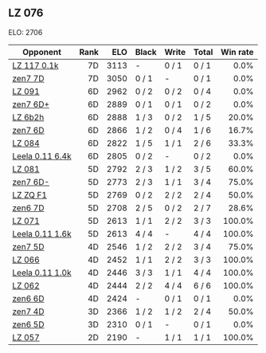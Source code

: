## LZ 076 ##

ELO: 2706

Opponent | Rank | ELO | Black | Write | Total | Win rate
---------|-----:|----:|-------|-------|-------|-------:
[LZ 117 0.1k](LZ%20117%200.1k.md) | 7D | 3113 | - | 0 / 1 | 0 / 1 | 0.0%
[zen7 7D](zen7%207D.md) | 7D | 3050 | 0 / 1 | - | 0 / 1 | 0.0%
[LZ 091](LZ%20091.md) | 6D | 2962 | 0 / 2 | 0 / 2 | 0 / 4 | 0.0%
[zen7 6D+](zen7%206D+.md) | 6D | 2889 | 0 / 1 | 0 / 1 | 0 / 2 | 0.0%
[LZ 6b2h](LZ%206b2h.md) | 6D | 2888 | 1 / 3 | 0 / 2 | 1 / 5 | 20.0%
[zen7 6D](zen7%206D.md) | 6D | 2866 | 1 / 2 | 0 / 4 | 1 / 6 | 16.7%
[LZ 084](LZ%20084.md) | 6D | 2822 | 1 / 5 | 1 / 1 | 2 / 6 | 33.3%
[Leela 0.11 6.4k](Leela%200.11%206.4k.md) | 6D | 2805 | 0 / 2 | - | 0 / 2 | 0.0%
[LZ 081](LZ%20081.md) | 5D | 2792 | 2 / 3 | 1 / 2 | 3 / 5 | 60.0%
[zen7 6D-](zen7%206D-.md) | 5D | 2773 | 2 / 3 | 1 / 1 | 3 / 4 | 75.0%
[LZ ZQ F1](LZ%20ZQ%20F1.md) | 5D | 2769 | 0 / 2 | 2 / 2 | 2 / 4 | 50.0%
[zen6 7D](zen6%207D.md) | 5D | 2708 | 2 / 5 | 0 / 2 | 2 / 7 | 28.6%
[LZ 071](LZ%20071.md) | 5D | 2613 | 1 / 1 | 2 / 2 | 3 / 3 | 100.0%
[Leela 0.11 1.6k](Leela%200.11%201.6k.md) | 5D | 2613 | 4 / 4 | - | 4 / 4 | 100.0%
[zen7 5D](zen7%205D.md) | 4D | 2546 | 1 / 2 | 2 / 2 | 3 / 4 | 75.0%
[LZ 066](LZ%20066.md) | 4D | 2452 | 1 / 1 | 2 / 2 | 3 / 3 | 100.0%
[Leela 0.11 1.0k](Leela%200.11%201.0k.md) | 4D | 2446 | 3 / 3 | 1 / 1 | 4 / 4 | 100.0%
[LZ 062](LZ%20062.md) | 4D | 2444 | 2 / 2 | 4 / 4 | 6 / 6 | 100.0%
[zen6 6D](zen6%206D.md) | 4D | 2424 | - | 0 / 1 | 0 / 1 | 0.0%
[zen7 4D](zen7%204D.md) | 3D | 2366 | 1 / 2 | 1 / 2 | 2 / 4 | 50.0%
[zen6 5D](zen6%205D.md) | 3D | 2310 | 0 / 1 | - | 0 / 1 | 0.0%
[LZ 057](LZ%20057.md) | 2D | 2190 | - | 1 / 1 | 1 / 1 | 100.0%
